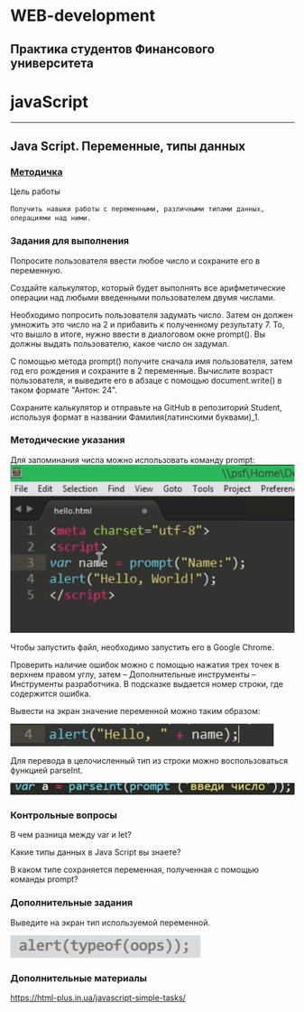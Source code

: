 # WEB-development


## Практика студентов Финансового университета


# javaScript
__________________________________________




## Java Script. Переменные, типы данных

### [Методичка](https://docs.google.com/document/d/16WPr1DUWe6Bp80j_AT6WMD0nRo2yIQ7t/edit)

Цель работы

    Получить навыки работы с переменными, различными типами данных, операциями над ними.

### Задания для выполнения

Попросите пользователя ввести любое число и сохраните его в переменную.

Создайте калькулятор, который будет выполнять все арифметические операции над любыми введенными пользователем двумя числами.

Необходимо попросить  пользователя задумать число. Затем он должен  умножить это число  на 2 и прибавить к полученному результату 7. То, что вышло в итоге, нужно ввести в диалоговом окне prompt(). Вы должны выдать пользователю, какое число он задумал.

С помощью метода prompt() получите сначала имя пользователя, затем год его рождения и сохраните в 2 переменные. Вычислите возраст пользователя, и выведите его в абзаце с помощью document.write() в таком формате "Антон: 24".

Сохраните калькулятор и отправьте на GitHub в репозиторий Student, используя формат в названии Фамилия(латинскими буквами)_1.

### Методические указания

Для запоминания числа можно использовать команду prompt:
![image1](images/image1.png "image1")

Чтобы запустить файл, необходимо запустить его в Google Chrome.

Проверить наличие ошибок можно с помощью нажатия трех точек в верхнем правом углу, затем – Дополнительные инструменты – Инструменты разработчика. В подсказке выдается номер строки, где содержится ошибка.

Вывести на экран значение переменной можно таким образом:

![image3](images/image3.png "image3")

Для перевода в целочисленный тип из строки можно воспользоваться функцией parseInt.

![image2](images/image2.png "image2")

### Контрольные вопросы
В чем разница между var и let?

Какие типы данных в Java Script вы знаете?

В каком типе сохраняется переменная, полученная с помощью команды prompt?

### Дополнительные задания

Выведите на экран тип используемой переменной.

![image4](images/image4.png "image4") 

### Дополнительные материалы
https://html-plus.in.ua/javascript-simple-tasks/


